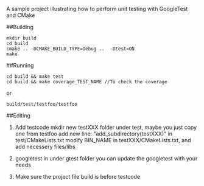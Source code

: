 A sample project illustrating how to perform unit testing with GoogleTest and CMake

##Building

~~~
mkdir build
cd build
cmake .. -DCMAKE_BUILD_TYPE=Debug ..  -Dtest=ON
make
~~~

##Running

~~~
cd build && make test
cd build && make coverage_TEST_NAME //To check the coverage
~~~

or

~~~
build/test/testfoo/testfoo
~~~

##Editing
1. Add testcode
    mkdir new testXXX folder under test, maybe you just copy one from testfoo
    add new line: "add_subdirectory(testXXX)" in test/CMakeLists.txt
    modify BIN_NAME in testXXX/CMakeLists.txt, and add necessery files/libs
2. googletest in under gtest folder
    you can update the googletest with your needs

3. Make sure the project file build is before testcode

